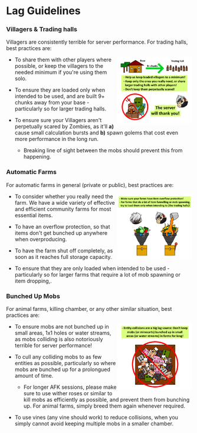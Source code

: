 # Lag Guidelines

### **Villagers & Trading halls**



Villagers are consistently terrible for server performance. For trading halls, best practices are:

<img align="right" width="40%" src="/assets/images/lag/1.png"/>

* To share them with other players where possible, or keep the villagers to the needed minimum if you're using them solo.

* To ensure they are loaded only when intended to be used, and are built 9+ chunks away from your base - particularly so for larger trading halls.

* To ensure sure your Villagers aren't perpetually scared by Zombies, as it'll **a)** cause small calculation bursts and **b)** spawn golems that cost even more performance in the long run.
    *  Breaking line of sight between the mobs should prevent this from happening.



### **Automatic Farms**

For automatic farms in general (private or public), best practices are:

<img align="right" width="40%" src="/assets/images/lag/2.png"/>

* To consider whether you really need the farm. We have a wide variety of effective and efficient community farms for most essential items.

* To have an overflow protection, so that items don't get bunched up anywhere when overproducing.

* To have the farm shut off completely, as soon as it reaches full storage capacity.

* To ensure that they are only loaded when intended to be used - particularly so for larger farms that require a lot of mob spawning or item dropping,.

### **Bunched Up Mobs**

For animal farms, killing chamber, or any other similar situation, best practices are:

<img align="right" width="40%" src="/assets/images/lag/3.png"/>

* To ensure mobs are not bunched up in small areas, 1x1 holes or water streams, as mobs colliding is also notoriously terrible for server performance!

* To cull any colliding mobs to as few entities as possible, particularly so where mobs are bunched up for a prolongued amount of time. 
    * For longer AFK sessions, please make sure to use wither roses or similar to kill mobs as efficiently as possible, and prevent them from bunching up. For animal farms, simply breed them again whenever required.

* To use vines (any vine should work) to reduce collisions, when you simply cannot avoid keeping multiple mobs in a smaller chamber.

